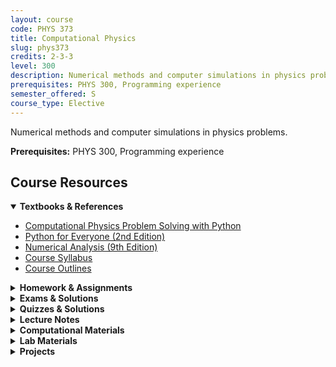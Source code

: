 ```yaml
---
layout: course
code: PHYS 373
title: Computational Physics
slug: phys373
credits: 2-3-3
level: 300
description: Numerical methods and computer simulations in physics problems.
prerequisites: PHYS 300, Programming experience
semester_offered: S
course_type: Elective
---
```


Numerical methods and computer simulations in physics problems.

**Prerequisites:** PHYS 300, Programming experience

## <i class="fas fa-book"></i> Course Resources

<details open>
<summary><strong><i class="fas fa-book"></i> Textbooks & References</strong></summary>
<ul>
<li><a href="/assets/resources/electives/phys373/textbooks/Computational Physics Problem Solving with Python.pdf">Computational Physics Problem Solving with Python</a></li>
<li><a href="/assets/resources/electives/phys373/textbooks/Python for Everyone2ndEdition.pdf">Python for Everyone (2nd Edition)</a></li>
<li><a href="/assets/resources/electives/phys373/textbooks/numerical_analysis_9th.pdf">Numerical Analysis (9th Edition)</a></li>
<li><a href="/assets/resources/electives/phys373/textbooks/Syllabus.pdf">Course Syllabus</a></li>
<li><a href="/assets/resources/electives/phys373/textbooks/course outlines.pdf">Course Outlines</a></li>
</ul>
</details>

<details>
<summary><strong><i class="fas fa-file-alt"></i> Homework & Assignments</strong></summary>
<ul>
<li><a href="/assets/resources/electives/phys373/labs/Introduction to python - Intro Computational Physics.pdf">Introduction to Python</a></li>
<li><a href="/assets/resources/electives/phys373/labs/Labs-1.pdf">Lab Assignment 1</a></li>
<li><a href="/assets/resources/electives/phys373/labs/Labs-2.pdf">Lab Assignment 2</a></li>
<li><a href="/assets/resources/electives/phys373/labs/Labs-3.pdf">Lab Assignment 3</a></li>
<li><a href="/assets/resources/electives/phys373/labs/Labs-4.pdf">Lab Assignment 4</a></li>
<li><a href="/assets/resources/electives/phys373/labs/Labs-5.pdf">Lab Assignment 5</a></li>
<li><a href="/assets/resources/electives/phys373/labs/Labs-7.pdf">Lab Assignment 7</a></li>
<li><a href="/assets/resources/electives/phys373/labs/Labs-8.pdf">Lab Assignment 8</a></li>
<li><a href="/assets/resources/electives/phys373/labs/Labs-9.pdf">Lab Assignment 9</a></li>
<li><a href="/assets/resources/electives/phys373/labs/Labs-10.pdf">Lab Assignment 10</a></li>
<li><a href="/assets/resources/electives/phys373/labs/Labs-11-PHYS-373.pdf">Lab Assignment 11</a></li>
<li><a href="/assets/resources/electives/phys373/labs/Labs-12-PHYS-373.pdf">Lab Assignment 12</a></li>
</ul>
</details>

<details>
<summary><strong><i class="fas fa-chart-bar"></i> Exams & Solutions</strong></summary>
<ul>
<li><a href="/assets/resources/electives/phys373/373FormulaSheet.pdf">Formula Sheet</a></li>
<li><a href="/assets/resources/electives/phys373/textbooks/Final_Formula_Sh.pdf">Final Formula Sheet</a></li>
</ul>
</details>

<details>
<summary><strong><i class="fas fa-check-circle"></i> Quizzes & Solutions</strong></summary>
<ul>
<li><a href="/assets/resources/electives/phys373/quizzes/PHYS-373-Quiz1-T222.pdf">Quiz 1</a></li>
<li><a href="/assets/resources/electives/phys373/quizzes/PHYS-373-Quiz-02-T222.pdf">Quiz 2</a></li>
<li><a href="/assets/resources/electives/phys373/quizzes/PHYS-373-Quiz-03-T222.pdf">Quiz 3</a></li>
<li><a href="/assets/resources/electives/phys373/quizzes/Quiz 4.pdf">Quiz 4</a></li>
<li><a href="/assets/resources/electives/phys373/Quiz04.ipynb" download>Quiz 04 (Notebook)</a></li>
</ul>
</details>

<details>
<summary><strong><i class="fas fa-book-open"></i> Lecture Notes</strong></summary>
<ul>
<li>No materials available yet</li>
</ul>
</details>

<details>
<summary><strong><i class="fas fa-laptop-code"></i> Computational Materials</strong></summary>
<ul>
<li><a href="/assets/resources/electives/phys373/Lab01.ipynb" download>Lab 01</a></li>
<li><a href="/assets/resources/electives/phys373/Lab02.ipynb" download>Lab 02</a></li>
<li><a href="/assets/resources/electives/phys373/Lab03.ipynb" download>Lab 03</a></li>
<li><a href="/assets/resources/electives/phys373/Lab04.ipynb" download>Lab 04</a></li>
<li><a href="/assets/resources/electives/phys373/Lab05.ipynb" download>Lab 05</a></li>
<li><a href="/assets/resources/electives/phys373/Lab06.ipynb" download>Lab 06</a></li>
<li><a href="/assets/resources/electives/phys373/Lab07.ipynb" download>Lab 07</a></li>
<li><a href="/assets/resources/electives/phys373/Lab08.ipynb" download>Lab 08</a></li>
<li><a href="/assets/resources/electives/phys373/Lab09.ipynb" download>Lab 09</a></li>
<li><a href="/assets/resources/electives/phys373/Lab10.ipynb" download>Lab 10</a></li>
<li><a href="/assets/resources/electives/phys373/Lab11.ipynb" download>Lab 11</a></li>
<li><a href="/assets/resources/electives/phys373/Lab12.ipynb" download>Lab 12</a></li>
</ul>
</details>

<details>
<summary><strong><i class="fas fa-flask"></i> Lab Materials</strong></summary>
<ul>
<li>See Computational Materials section for lab notebooks</li>
</ul>
</details>

<details>
<summary><strong><i class="fas fa-clipboard-list"></i> Projects</strong></summary>
<ul>
<li><a href="/assets/resources/electives/phys373/Monte Carlo Simulation of Radiation Transport (Gamma Rays).pdf">Monte Carlo Simulation Project</a></li>
<li><a href="/assets/resources/electives/phys373/Project Presentation.pdf">Project Presentation</a></li>
</ul>
</details>